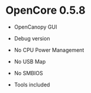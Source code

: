 # OpenCore 0.5.8

- OpenCanopy GUI

- Debug version

- No CPU Power Management

- No USB Map

- No SMBIOS

- Tools included
